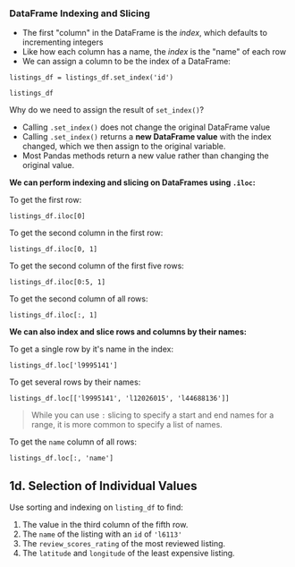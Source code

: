 ### DataFrame Indexing and Slicing

* The first "column" in the DataFrame is the *index*, which defaults to incrementing
  integers
* Like how each column has a name, the *index* is the "name" of each
  row
* We can assign a column to be the index of a DataFrame:

```code
listings_df = listings_df.set_index('id')
```

```code
listings_df
```

Why do we need to assign the result of `set_index()`?

* Calling `.set_index()` does not change the original DataFrame value
* Calling `.set_index()` returns a **new DataFrame value** with the
  index changed, which we then assign to the original variable.
* Most Pandas methods return a new value rather than changing the
  original value.


**We can perform indexing and slicing on DataFrames using `.iloc`:**

To get the first row:

```code
listings_df.iloc[0]
```

To get the second column in the first row:

```code
listings_df.iloc[0, 1]
```

To get the second column of the first five rows:

```code
listings_df.iloc[0:5, 1]
```

To get the second column of all rows:

```code
listings_df.iloc[:, 1]
```

**We can also index and slice rows and columns by their names:**

To get a single row by it's name in the index:

```code
listings_df.loc['l9995141']
```

To get several rows by their names:

```code
listings_df.loc[['l9995141', 'l12026015', 'l44688136']]
```

> While you can use `:` slicing to specify a start and end names for a
> range, it is more common to specify a list of names.

To get the `name` column of all rows:

```code
listings_df.loc[:, 'name']
```

## 1d. Selection of Individual Values

Use sorting and indexing on `listing_df` to find:

1. The value in the third column of the fifth row.
2. The `name` of the listing with an `id` of `'l6113'`
3. The `review_scores_rating` of the most reviewed listing.
4. The `latitude` and `longitude` of the least expensive listing.
